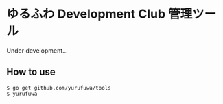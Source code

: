 # ゆるふわ Development Club 管理ツール

Under development...

## How to use

```
$ go get github.com/yurufuwa/tools
$ yurufuwa
```
